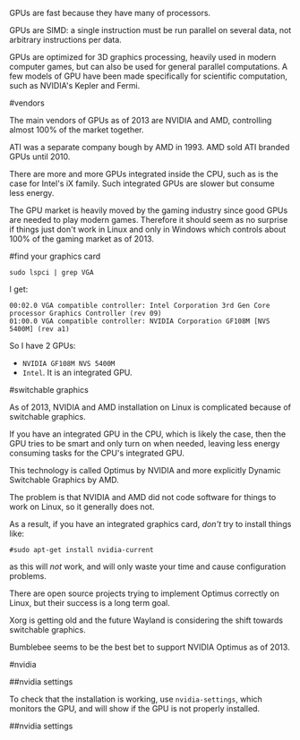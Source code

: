 GPUs are fast because they have many of processors.

GPUs are SIMD: a single instruction must be run parallel on several data,
not arbitrary instructions per data.

GPUs are optimized for 3D graphics processing, heavily used in modern computer games,
but can also be used for general parallel computations.
A few models of GPU have been made specifically for scientific computation, such as NVIDIA's Kepler and Fermi.

#vendors

The main vendors of GPUs as of 2013 are NVIDIA and AMD, controlling almost 100% of the market together.

ATI was a separate company bough by AMD in 1993. AMD sold ATI branded GPUs until 2010.

There are more and more GPUs integrated inside the CPU, such as is the case for Intel's iX family.
Such integrated GPUs are slower but consume less energy.

The GPU market is heavily moved by the gaming industry since good GPUs are needed to play modern games.
Therefore it should seem as no surprise if things just don't work in Linux and only in Windows
which controls about 100% of the gaming market as of 2013.

#find your graphics card

    sudo lspci | grep VGA

I get:

    00:02.0 VGA compatible controller: Intel Corporation 3rd Gen Core processor Graphics Controller (rev 09)
    01:00.0 VGA compatible controller: NVIDIA Corporation GF108M [NVS 5400M] (rev a1)

So I have 2 GPUs:

- `NVIDIA GF108M NVS 5400M`
- `Intel`. It is an integrated GPU.

#switchable graphics

As of 2013, NVIDIA and AMD installation on Linux is complicated because of switchable graphics.

If you have an integrated GPU in the CPU, which is likely the case,
then the GPU tries to be smart and only turn on when needed, leaving less energy consuming tasks
for the CPU's integrated GPU.

This technology is called Optimus by NVIDIA and more explicitly Dynamic Switchable Graphics by AMD.

The problem is that NVIDIA and AMD did not code software for things to work on Linux, so it generally does not.

As a result, if you have an integrated graphics card, *don't* try to install things like:

    #sudo apt-get install nvidia-current

as this will *not* work, and will only waste your time and cause configuration problems.

There are open source projects trying to implement Optimus correctly on Linux,
but their success is a long term goal.

Xorg is getting old and the future Wayland is considering the shift towards switchable graphics.

Bumblebee seems to be the best bet to support NVIDIA Optimus as of 2013.

#nvidia

##nvidia settings

To check that the installation is working, use `nvidia-settings`,
which monitors the GPU, and will show if the GPU is not properly installed.

##nvidia settings
